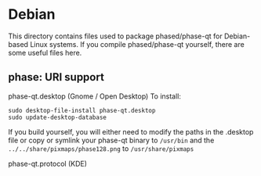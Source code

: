 
Debian
====================
This directory contains files used to package phased/phase-qt
for Debian-based Linux systems. If you compile phased/phase-qt yourself, there are some useful files here.

## phase: URI support ##


phase-qt.desktop  (Gnome / Open Desktop)
To install:

	sudo desktop-file-install phase-qt.desktop
	sudo update-desktop-database

If you build yourself, you will either need to modify the paths in
the .desktop file or copy or symlink your phase-qt binary to `/usr/bin`
and the `../../share/pixmaps/phase128.png` to `/usr/share/pixmaps`

phase-qt.protocol (KDE)

